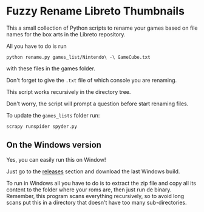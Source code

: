 # Fuzzy Rename Libreto Thumbnails
This a small collection of Python scripts to rename your games based on file names for the box arts in the Libreto repository.


All you have to do is run

```
python rename.py games_list/Nintendo\ -\ GameCube.txt
```

with these files in the games folder.

Don't forget to give the `.txt` file of which console you are renaming.

This script works recursively in the directory tree.

Don't worry, the script will prompt a question before start renaming files.

To update the `games_lists` folder run:

```
scrapy runspider spyder.py
```

## On the Windows version

Yes, you can easily run this on Window!

Just go to the [releases](https://github.com/rafaelcgs10/fuzzy-rename-libreto-thumbnails/releases) section and download the last Windows build.

To run in Windows all you have to do is to extract the zip file and copy all its content to the folder where your roms are, then just run de binary.
Remember, this program scans everything recursively, so to avoid long scans put this in a directory that doesn't have too many sub-directories.
